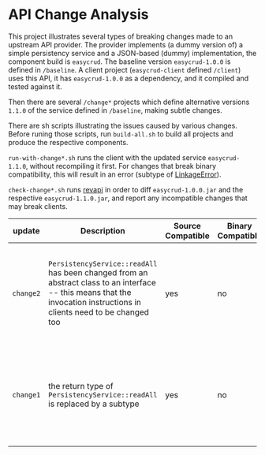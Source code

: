 # API Change Analysis

This project illustrates several types of breaking changes made to an upstream API provider. The provider implements (a dummy version of) a simple persistency service and a JSON-based (dummy) implementation, the component build is `easycrud`. The baseline version `easycrud-1.0.0` is defined in `/baseline`. A client project (`easycrud-client` defined `/client`) uses this API, it has `easycrud-1.0.0` as a dependency, and it compiled and tested against it.

Then there are several `/change*` projects which define alternative versions `1.1.0` of the service defined in `/baseline`, making subtle changes.  

There are sh scripts illustrating the issues caused by various changes. Before runing those scripts, run `build-all.sh` to build all projects and produce the respective components.


`run-with-change*.sh` runs the client with the updated service `easycrud-1.1.0`, without recompiling it first. For changes that break binary compatibility, this will result in an error (subtype of [LinkageError](https://docs.oracle.com/en/java/javase/12/docs/api/java.base/java/lang/LinkageError.html)).

`check-change*.sh` runs [revapi]() in order to diff `easycrud-1.0.0.jar` and the respective `easycrud-1.1.0.jar`, and report any incompatible changes that may break clients.


| update      | Description | Source Compatible | Binary Compatible | Notes |
| ----------- | ----------- | ----------- | ----------- | ----------- |
| `change2`   |  `PersistencyService::readAll` has been changed from an abstract class to an interface -- this means that the invocation instructions in clients need to be changed too  | yes | no | this can be easily addressed by updating the dependency in client, and rebuilding the client |
| `change1`   | the return type of `PersistencyService::readAll` is replaced by a subtype  | yes | no | this can be easily addressed by updating the dependency in client, and rebuilding the client |









